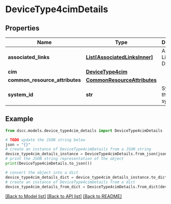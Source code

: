 # DeviceType4cimDetails


## Properties

Name | Type | Description | Notes
------------ | ------------- | ------------- | -------------
**associated_links** | [**List[AssociatedLinksInner]**](AssociatedLinksInner.md) | Associated Links Details | [optional] 
**cim** | [**DeviceType4cim**](DeviceType4cim.md) |  | [optional] 
**common_resource_attributes** | [**CommonResourceAttributes**](CommonResourceAttributes.md) |  | [optional] 
**system_id** | **str** | SystemId of the storage system | [optional] 

## Example

```python
from dscc.models.device_type4cim_details import DeviceType4cimDetails

# TODO update the JSON string below
json = "{}"
# create an instance of DeviceType4cimDetails from a JSON string
device_type4cim_details_instance = DeviceType4cimDetails.from_json(json)
# print the JSON string representation of the object
print(DeviceType4cimDetails.to_json())

# convert the object into a dict
device_type4cim_details_dict = device_type4cim_details_instance.to_dict()
# create an instance of DeviceType4cimDetails from a dict
device_type4cim_details_from_dict = DeviceType4cimDetails.from_dict(device_type4cim_details_dict)
```
[[Back to Model list]](../README.md#documentation-for-models) [[Back to API list]](../README.md#documentation-for-api-endpoints) [[Back to README]](../README.md)


